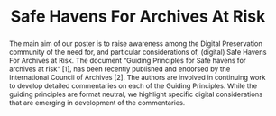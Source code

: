 ---
abstract: The main aim of our poster is to raise awareness among the Digital Preservation
  community of the need for, and particular considerations of, (digital) Safe Havens
  For Archives at Risk. The document “Guiding Principles for Safe havens for archives
  at risk” [1], has been recently published and endorsed by the International Council
  of Archives [2]. The authors are involved in continuing work to develop detailed
  commentaries on each of the Guiding Principles. While the guiding principles are
  format neutral, we highlight specific digital considerations that are emerging in
  development of the commentaries.
creators:
- Tim Gollins
- Afelonne Doek
date: null
document_url: https://services.phaidra.univie.ac.at/api/object/o:1081748/download
grand_parent: iPRES
institutions: []
keywords: []
landing_page_url: https://phaidra.univie.ac.at/o:1081748
language: eng
layout: publication
license: CC BY 4.0 International
notes_url: null
parent: iPRES 2019
publication_type: poster
size: 159537
slides_url: null
source_name: iPRES
stream_url: null
title: 'Safe Havens For Archives At Risk '
year: 2019
---